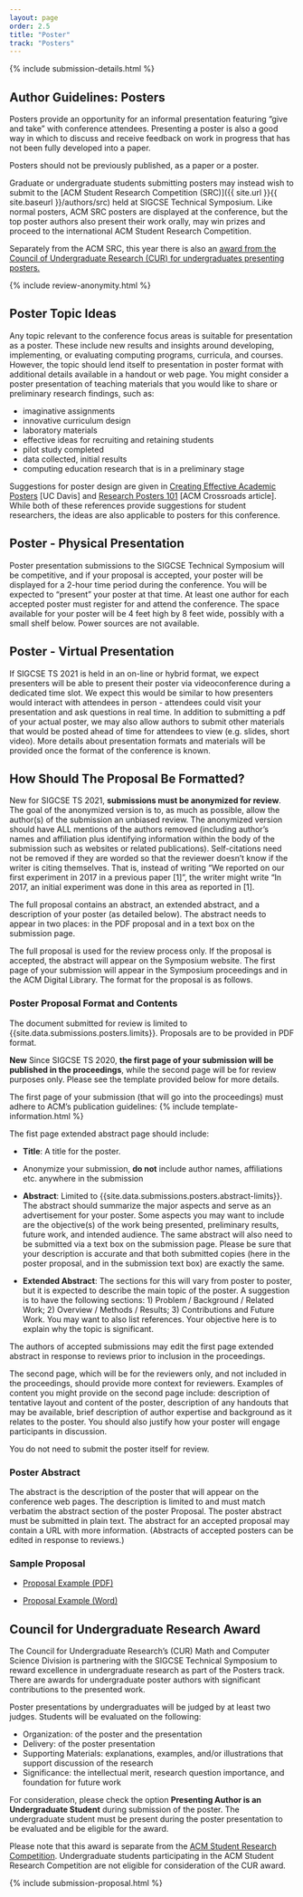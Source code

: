 ```yaml
---
layout: page
order: 2.5
title: "Poster"
track: "Posters"
---
```


{% include submission-details.html %}


## Author Guidelines: Posters

Posters provide an opportunity for an informal presentation featuring “give and take” with conference attendees. Presenting a poster is also a good way in which to discuss and receive feedback on work in progress that has not been fully developed into a paper.

Posters should not be previously published, as a paper or a poster.

Graduate or undergraduate students submitting posters may instead wish
to submit to the [ACM Student Research Competition (SRC)]({{ site.url }}{{ site.baseurl }}/authors/src) held
at SIGCSE Technical Symposium. Like normal posters, ACM SRC posters are
displayed at the conference, but the top poster authors also present
their work orally, may win prizes and proceed to the international ACM
Student Research Competition. 

Separately from the ACM SRC, this year there is also an [award from the Council of Undergraduate Research (CUR) for undergraduates presenting posters.](#cur) 


{% include review-anonymity.html %}


## Poster Topic Ideas

Any topic relevant to the conference focus areas is suitable for presentation as a poster. These include new results and insights around developing, implementing, or evaluating computing programs, curricula, and courses.  However, the topic should lend itself to presentation in poster format with additional details available in a handout or web page. You might consider a poster presentation of teaching materials that you would like to share or preliminary research findings, such as:

- imaginative assignments
- innovative curriculum design
- laboratory materials
- effective ideas for recruiting and retaining students
- pilot study completed
- data collected, initial results
- computing education research that is in a preliminary stage

Suggestions for poster design are given in [Creating Effective Academic Posters](https://urc.ucdavis.edu/creating-effective-academic-posters) [UC Davis] and [Research Posters 101](http://xrds.acm.org/article.cfm?aid=332138) [ACM Crossroads article]. While both of these references provide suggestions for student researchers, the ideas are also applicable to posters for this conference.

## Poster - Physical Presentation

Poster presentation submissions to the SIGCSE Technical Symposium will be competitive, and if your proposal is accepted, your poster will be displayed for a 2-hour time period during the conference. You will be expected to “present” your poster at that time. At least one author for each accepted poster must register for and attend the conference. The space available for your poster will be 4 feet high by 8 feet wide, possibly with a small shelf below. Power sources are not available.

## Poster - Virtual Presentation

If SIGCSE TS 2021 is held in an on-line or hybrid format, we expect  presenters will be able to present their poster via videoconference during a dedicated time slot. We expect this would be similar to how presenters would interact with attendees in person - attendees could visit your presentation and ask questions in real time. In addition to submitting a pdf of your actual poster, we may also allow authors to submit other materials that would be posted ahead of time for attendees to view (e.g. slides, short video). More details about presentation formats and materials will be provided once the format of the conference is known.

## How Should The Proposal Be Formatted?

New for SIGCSE TS 2021, **submissions must be anonymized for review**.  The goal of the anonymized version is to, as much as possible, allow the author(s) of the submission an unbiased review. The anonymized version should have ALL mentions of the authors removed (including author’s names and affiliation plus identifying information within the body of the submission such as websites or related publications). Self-citations need not be removed if they are worded so that the reviewer doesn’t know if the writer is citing themselves. That is, instead of writing “We reported on our first experiment in 2017 in a previous paper [1]”, the writer might write “In 2017, an initial experiment was done in this area as reported in [1].

The full proposal contains an abstract, an extended abstract, and a description of your poster (as detailed below). The abstract needs to appear in two places: in the PDF proposal and in a text box on the submission page.

The full proposal is used for the review process only. If the proposal is accepted, the abstract will appear on the Symposium website. The first page of your submission will appear in the Symposium proceedings and in the ACM Digital Library. The format for the proposal is as follows.


### Poster Proposal Format and Contents

The document submitted for review is limited to {{site.data.submissions.posters.limits}}. Proposals are to be provided in PDF format.

**New** Since SIGCSE TS 2020, **the first page of your submission will be published in the proceedings**, while the second page will be for review purposes only. Please see the template provided below for more details. 

The first page of your submission (that will go into the proceedings) must adhere to ACM’s publication guidelines:
{% include template-information.html %}

The fist page extended abstract page should include:

-   **Title**: A title for the poster.

-   Anonymize your submission, **do not** include author names, affiliations etc. anywhere in the submission

-   **Abstract**: Limited to {{site.data.submissions.posters.abstract-limits}}. The abstract should summarize the major aspects and serve as an advertisement for your poster. Some aspects you may want to include are the objective(s) of the work being presented, preliminary results, future work, and intended audience.  The same abstract will also need to be submitted via a text box on the submission page. Please be sure that your description is accurate and that both submitted copies (here in the poster proposal, and in the submission text box) are exactly the same.

-   **Extended Abstract**: The sections for this will vary from poster to poster, but it is expected to describe the main topic of the poster. A suggestion is to have the following sections: 1) Problem / Background / Related Work; 2) Overview / Methods / Results; 3) Contributions and Future Work. You may want to also list references. Your objective here is to explain why the topic is significant.

The authors of accepted submissions may edit the first page extended abstract in response to reviews prior to inclusion in the proceedings.

The second page, which will be for the reviewers only, and not included in the proceedings, should provide more context for reviewers. Examples of content you might provide on the second page include: description of tentative layout and content of the poster, description of any handouts that may be available, brief description of author expertise and background as it relates to the poster. You should also justify how your poster will engage participants in discussion. 

You do not need to submit the poster itself for review.

### Poster Abstract

The abstract is the description of the poster that will appear on the conference web pages. The description is limited to and must match verbatim the abstract section of the poster Proposal. The poster abstract must be submitted in plain text. The abstract for an accepted proposal may contain a URL with more information. (Abstracts of accepted posters can be edited in response to reviews.)

### Sample Proposal

-  [Proposal Example (PDF)](/docs/sigcse-sample-poster-anonymous.pdf)

-  [Proposal Example (Word)](/docs/sigcse-sample-poster-anonymous.docx)

<a name="cur"></a>

## Council for Undergraduate Research Award

The Council for Undergraduate Research’s (CUR) Math and Computer Science Division is partnering with the SIGCSE Technical Symposium to reward excellence in undergraduate research as part of the Posters track. There are awards for undergraduate poster authors with significant contributions to the presented work. 

Poster presentations by undergraduates will be judged by at least two judges.  Students will be evaluated on the following:

* Organization: of the poster and the presentation
* Delivery: of the poster presentation
* Supporting Materials: explanations, examples, and/or illustrations that support discussion of the research
* Significance: the intellectual merit, research question importance, and foundation for future work

For consideration, please check the option **Presenting Author is an Undergraduate Student** during submission of the poster.  The undergraduate student must be present during the poster presentation to be evaluated and be eligible for the award.  

Please note that this award is separate from the [ACM Student Research Competition](/authors/src).  Undergraduate students participating in the ACM Student Research Competition are not eligible for consideration of the CUR award.

{% include submission-proposal.html %}
